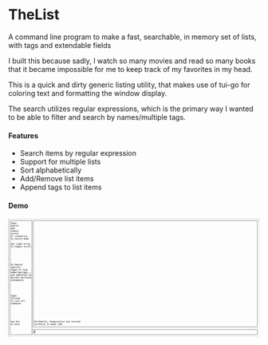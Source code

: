 # TheList
A command line program to make a fast, searchable, in memory set of lists, with tags and extendable fields

I built this because sadly, I watch so many movies and read so many books that it became impossible for me to keep track of 
my favorites in my head.

This is a quick and dirty generic listing utility, that makes use of tui-go for coloring text and formatting the window display.

The search utilizes regular expressions, which is the primary way I wanted to be able to filter and search
by names/multiple tags.

#### Features
- Search items by regular expression
- Support for multiple lists
- Sort alphabetically
- Add/Remove list items
- Append tags to list items

#### Demo

![](demo_v2.gif)
